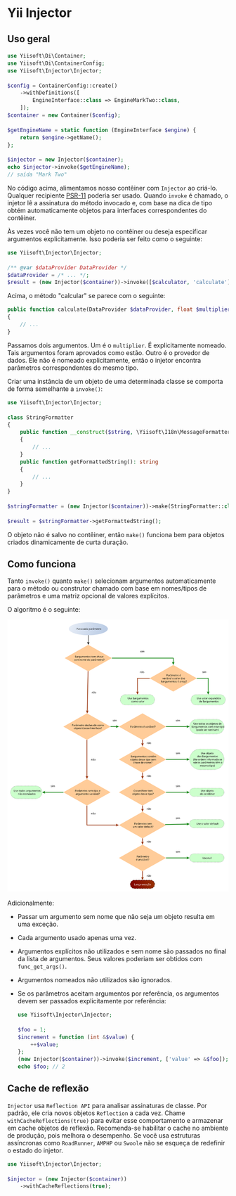 # Yii Injector

## Uso geral

```php
use Yiisoft\Di\Container;
use Yiisoft\Di\ContainerConfig;
use Yiisoft\Injector\Injector;

$config = ContainerConfig::create()
    ->withDefinitions([
        EngineInterface::class => EngineMarkTwo::class,
    ]);
$container = new Container($config);

$getEngineName = static function (EngineInterface $engine) {
    return $engine->getName();
};

$injector = new Injector($container);
echo $injector->invoke($getEngineName);
// saída "Mark Two"
```

No código acima, alimentamos nosso contêiner com `Injector` ao criá-lo. Qualquer recipiente [PSR-11](https://www.php-fig.org/psr/psr-11/)
poderia ser usado. Quando `invoke` é chamado, o injetor lê a assinatura do método invocado e, com base
na dica de tipo obtém automaticamente objetos para interfaces correspondentes do contêiner.

Às vezes você não tem um objeto no contêiner ou deseja especificar argumentos explicitamente. Isso poderia ser feito
como o seguinte:

```php
use Yiisoft\Injector\Injector;

/** @var $dataProvider DataProvider */
$dataProvider = /* ... */;
$result = (new Injector($container))->invoke([$calculator, 'calculate'], ['multiplier' => 5.0, $dataProvider]);
```

Acima, o método "calcular" se parece com o seguinte:

```php
public function calculate(DataProvider $dataProvider, float $multiplier)
{
    // ...
}
```

Passamos dois argumentos. Um é o `multiplier`. É explicitamente nomeado. Tais argumentos foram aprovados como estão. Outro é o
provedor de dados. Ele não é nomeado explicitamente, então o injetor encontra parâmetros correspondentes do mesmo tipo.

Criar uma instância de um objeto de uma determinada classe se comporta de forma semelhante a `invoke()`:
 
```php
use Yiisoft\Injector\Injector;

class StringFormatter
{
    public function __construct($string, \Yiisoft\I18n\MessageFormatterInterface $formatter)
    {
        // ...
    }
    public function getFormattedString(): string
    {
        // ...
    }
}

$stringFormatter = (new Injector($container))->make(StringFormatter::class, ['string' => 'Hello World!']);

$result = $stringFormatter->getFormattedString();
```

O objeto não é salvo no contêiner, então `make()` funciona bem para objetos criados dinamicamente de curta duração.

## Como funciona

Tanto `invoke()` quanto `make()` selecionam argumentos automaticamente para o método ou construtor chamado com base em
nomes/tipos de parâmetros e uma matriz opcional de valores explícitos.

O algoritmo é o seguinte:

![Algorithm](image/algorithm.svg)

Adicionalmente:

- Passar um argumento sem nome que não seja um objeto resulta em uma exceção.
- Cada argumento usado apenas uma vez.
- Argumentos explícitos não utilizados e sem nome são passados ​​no final da lista de argumentos. Seus valores poderiam ser obtidos com
 `func_get_args()`.
- Argumentos nomeados não utilizados são ignorados.
- Se os parâmetros aceitam argumentos por referência, os argumentos devem ser passados ​​explicitamente por referência:

  ```php
  use Yiisoft\Injector\Injector;
  
  $foo = 1;
  $increment = function (int &$value) {
      ++$value;
  };
  (new Injector($container))->invoke($increment, ['value' => &$foo]);
  echo $foo; // 2
  ```

## Cache de reflexão

`Injector` usa `Reflection API` para analisar assinaturas de classe. Por padrão, ele cria novos objetos `Reflection` a cada vez.
Chame `withCacheReflections(true)` para evitar esse comportamento e armazenar em cache objetos de reflexão.
Recomenda-se habilitar o cache no ambiente de produção, pois melhora o desempenho.
Se você usa estruturas assíncronas como `RoadRunner`, `AMPHP` ou `Swoole` não se esqueça de redefinir o estado do injetor.

```php
use Yiisoft\Injector\Injector;

$injector = (new Injector($container))
    ->withCacheReflections(true);
```
